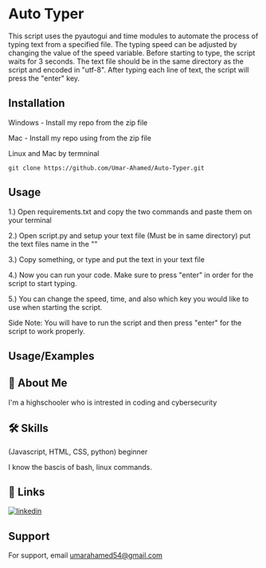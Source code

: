
# Auto Typer
This script uses the pyautogui and time modules to automate the process of typing text from a specified file. The typing speed can be adjusted by changing the value of the speed variable. Before starting to type, the script waits for 3 seconds. The text file should be in the same directory as the script and encoded in "utf-8". After typing each line of text, the script will press the "enter" key.


## Installation
Windows - Install my repo from the zip file

Mac - Install my repo using from the zip file

Linux and Mac by termninal
```
git clone https://github.com/Umar-Ahamed/Auto-Typer.git
```
    
## Usage
1.) Open requirements.txt and copy the two commands and paste them on your terminal

2.) Open script.py and setup your text file (Must be in same directory) put the text files name in the ""

3.) Copy something, or type and put the text in your text file

4.) Now you can run your code. Make sure to press "enter" in order for the script to start typing.

5.) You can change the speed, time, and also which key you would like to use when starting the script.

Side Note: You will have to run the script and then press "enter" for the script to work properly.



## Usage/Examples




## 🚀 About Me
I'm a highschooler who is intrested in coding and cybersecurity



## 🛠 Skills
(Javascript, HTML, CSS, python) beginner

I know the bascis of bash, linux commands.


## 🔗 Links

[![linkedin](https://img.shields.io/badge/linkedin-0A66C2?style=for-the-badge&logo=linkedin&logoColor=white)](https://www.linkedin.com/in/umar-ahamed-50a7b6211/)


## Support

For support, email umarahamed54@gmail.com


